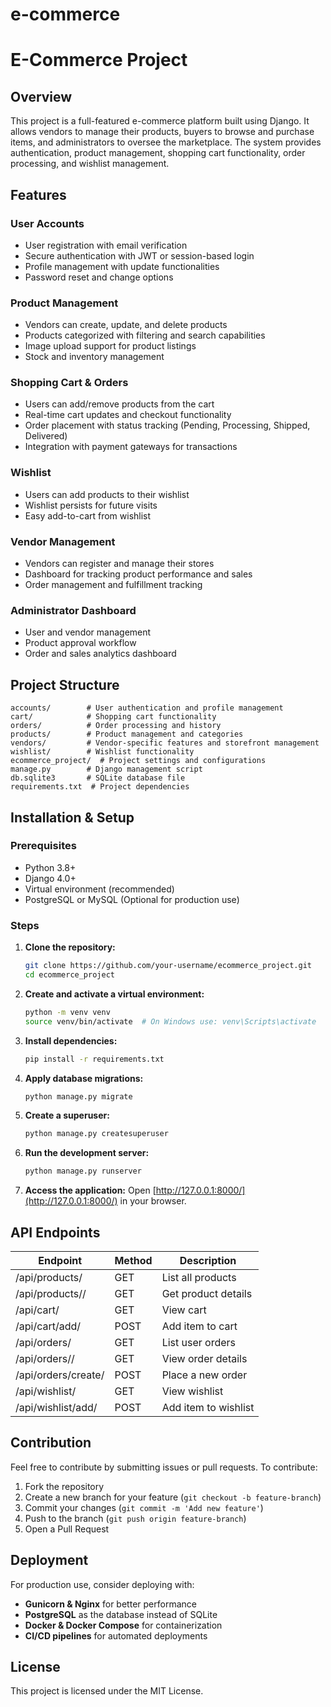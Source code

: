 # e-commerce
# E-Commerce Project

## Overview
This project is a full-featured e-commerce platform built using Django. It allows vendors to manage their products, buyers to browse and purchase items, and administrators to oversee the marketplace. The system provides authentication, product management, shopping cart functionality, order processing, and wishlist management.

## Features
### User Accounts
- User registration with email verification
- Secure authentication with JWT or session-based login
- Profile management with update functionalities
- Password reset and change options

### Product Management
- Vendors can create, update, and delete products
- Products categorized with filtering and search capabilities
- Image upload support for product listings
- Stock and inventory management

### Shopping Cart & Orders
- Users can add/remove products from the cart
- Real-time cart updates and checkout functionality
- Order placement with status tracking (Pending, Processing, Shipped, Delivered)
- Integration with payment gateways for transactions

### Wishlist
- Users can add products to their wishlist
- Wishlist persists for future visits
- Easy add-to-cart from wishlist

### Vendor Management
- Vendors can register and manage their stores
- Dashboard for tracking product performance and sales
- Order management and fulfillment tracking

### Administrator Dashboard
- User and vendor management
- Product approval workflow
- Order and sales analytics dashboard

## Project Structure
```
accounts/        # User authentication and profile management
cart/            # Shopping cart functionality
orders/          # Order processing and history
products/        # Product management and categories
vendors/         # Vendor-specific features and storefront management
wishlist/        # Wishlist functionality
ecommerce_project/  # Project settings and configurations
manage.py        # Django management script
db.sqlite3       # SQLite database file
requirements.txt  # Project dependencies
```

## Installation & Setup
### Prerequisites
- Python 3.8+
- Django 4.0+
- Virtual environment (recommended)
- PostgreSQL or MySQL (Optional for production use)

### Steps
1. **Clone the repository:**
   ```bash
   git clone https://github.com/your-username/ecommerce_project.git
   cd ecommerce_project
   ```
2. **Create and activate a virtual environment:**
   ```bash
   python -m venv venv
   source venv/bin/activate  # On Windows use: venv\Scripts\activate
   ```
3. **Install dependencies:**
   ```bash
   pip install -r requirements.txt
   ```
4. **Apply database migrations:**
   ```bash
   python manage.py migrate
   ```
5. **Create a superuser:**
   ```bash
   python manage.py createsuperuser
   ```
6. **Run the development server:**
   ```bash
   python manage.py runserver
   ```
7. **Access the application:**
   Open [http://127.0.0.1:8000/](http://127.0.0.1:8000/) in your browser.

## API Endpoints
| Endpoint                  | Method | Description |
|---------------------------|--------|-------------|
| /api/products/            | GET    | List all products |
| /api/products/<id>/       | GET    | Get product details |
| /api/cart/                | GET    | View cart |
| /api/cart/add/            | POST   | Add item to cart |
| /api/orders/              | GET    | List user orders |
| /api/orders/<id>/         | GET    | View order details |
| /api/orders/create/       | POST   | Place a new order |
| /api/wishlist/            | GET    | View wishlist |
| /api/wishlist/add/        | POST   | Add item to wishlist |

## Contribution
Feel free to contribute by submitting issues or pull requests. To contribute:
1. Fork the repository
2. Create a new branch for your feature (`git checkout -b feature-branch`)
3. Commit your changes (`git commit -m 'Add new feature'`)
4. Push to the branch (`git push origin feature-branch`)
5. Open a Pull Request

## Deployment
For production use, consider deploying with:
- **Gunicorn & Nginx** for better performance
- **PostgreSQL** as the database instead of SQLite
- **Docker & Docker Compose** for containerization
- **CI/CD pipelines** for automated deployments

## License
This project is licensed under the MIT License.

